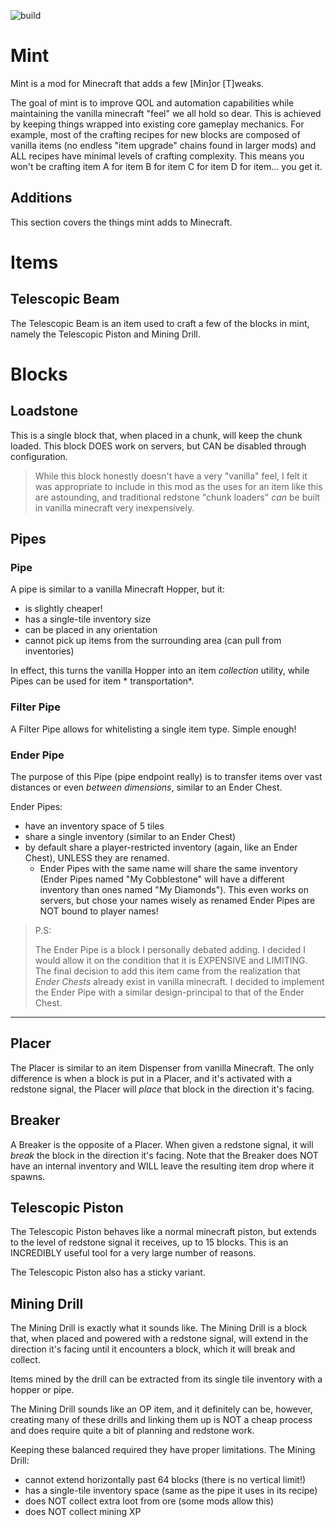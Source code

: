 ![build](https://github.com/octalide/mint/workflows/build/badge.svg?branch=master)

# Mint

Mint is a mod for Minecraft that adds a few [Min]or [T]weaks.

The goal of mint is to improve QOL and automation capabilities while maintaining the vanilla minecraft "feel" we all hold so dear. This is achieved by keeping things wrapped into existing core gameplay mechanics.
For example, most of the crafting recipes for new blocks are composed of vanilla items (no endless "item upgrade" chains found in larger mods) and ALL recipes have minimal levels of crafting complexity.
This means you won't be crafting item A for item B for item C for item D for item... you get it.

Additions
---

This section covers the things mint adds to Minecraft.

# Items

## Telescopic Beam

The Telescopic Beam is an item used to craft a few of the blocks in mint, namely the Telescopic Piston and Mining Drill.

# Blocks

## Loadstone

This is a single block that, when placed in a chunk, will keep the chunk loaded.
This block DOES work on servers, but CAN be disabled through configuration.

> While this block honestly doesn't have a very "vanilla" feel, I felt it was appropriate to include in this mod as the uses for an item like this are astounding, and traditional redstone "chunk loaders" *can* be built in vanilla minecraft very inexpensively.

## Pipes

### Pipe

A pipe is similar to a vanilla Minecraft Hopper, but it:

- is slightly cheaper!
- has a single-tile inventory size
- can be placed in any orientation
- cannot pick up items from the surrounding area (can pull from inventories)

In effect, this turns the vanilla Hopper into an item *collection* utility, while Pipes can be used for item *
transportation*.

### Filter Pipe

A Filter Pipe allows for whitelisting a single item type. Simple enough!

### Ender Pipe

The purpose of this Pipe (pipe endpoint really) is to transfer items over vast distances or even *between dimensions*,
similar to an Ender Chest.

Ender Pipes:

- have an inventory space of 5 tiles
- share a single inventory (similar to an Ender Chest)
- by default share a player-restricted inventory (again, like an Ender Chest), UNLESS they are renamed.
    - Ender Pipes with the same name will share the same inventory (Ender Pipes named "My Cobblestone" will have a different
      inventory than ones named "My Diamonds"). This even works on servers, but chose your names wisely as renamed Ender Pipes are NOT bound to player names!

> P.S:
>
> The Ender Pipe is a block I personally debated adding. I decided I would allow it on the condition that it is EXPENSIVE and LIMITING.
> The final decision to add this item came from the realization that *Ender Chests* already exist in vanilla minecraft.
> I decided to implement the Ender Pipe with a similar design-principal to that of the Ender Chest.


---

## Placer

The Placer is similar to an item Dispenser from vanilla Minecraft.
The only difference is when a block is put in a Placer, and it's activated with a redstone signal, the Placer will *place* that block in the direction it's facing.

## Breaker

A Breaker is the opposite of a Placer. When given a redstone signal, it will *break* the block in the direction it's facing.
Note that the Breaker does NOT have an internal inventory and WILL leave the resulting item drop where it spawns.

## Telescopic Piston

The Telescopic Piston behaves like a normal minecraft piston, but extends to the level of redstone signal it receives,
up to 15 blocks. This is an INCREDIBLY useful tool for a very large number of reasons.

The Telescopic Piston also has a sticky variant.

## Mining Drill

The Mining Drill is exactly what it sounds like. The Mining Drill is a block that, when placed and powered with a
redstone signal, will extend in the direction it's facing until it encounters a block, which it will break and collect.

Items mined by the drill can be extracted from its single tile inventory with a hopper or pipe.

The Mining Drill sounds like an OP item, and it definitely can be, however, creating many of these drills and linking
them up is NOT a cheap process and does require quite a bit of planning and redstone work.

Keeping these balanced required they have proper limitations. The Mining Drill:

- cannot extend horizontally past 64 blocks (there is no vertical limit!)
- has a single-tile inventory space (same as the pipe it uses in its recipe)
- does NOT collect extra loot from ore (some mods allow this)
- does NOT collect mining XP
